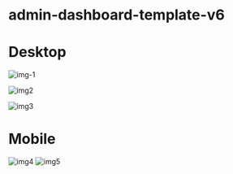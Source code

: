 # admin-dashboard-template-v6


# Desktop
![img-1](https://user-images.githubusercontent.com/59271775/116000068-53809780-a621-11eb-9606-4a3a328754a5.jpg)

![img2](https://user-images.githubusercontent.com/59271775/116000104-76ab4700-a621-11eb-97d9-c2f137c7afd8.png)

![img3](https://user-images.githubusercontent.com/59271775/116000132-92165200-a621-11eb-9fd2-72c18cb2ff39.png)



# Mobile
![img4](https://user-images.githubusercontent.com/59271775/116000174-ac503000-a621-11eb-9a1d-71095d3f95e3.png)  ![img5](https://user-images.githubusercontent.com/59271775/116000213-d73a8400-a621-11eb-9d72-a8b313da77a7.png)

